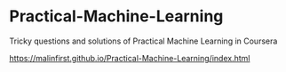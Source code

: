 # Practical-Machine-Learning
Tricky questions and solutions of Practical Machine Learning in Coursera

https://malinfirst.github.io/Practical-Machine-Learning/index.html
